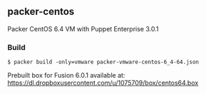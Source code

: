 ## packer-centos

Packer CentOS 6.4 VM with Puppet Enterprise 3.0.1

### Build

```shell
$ packer build -only=vmware packer-vmware-centos-6_4-64.json
```

Prebuilt box for Fusion 6.0.1 available at:
https://dl.dropboxusercontent.com/u/1075709/box/centos64.box
